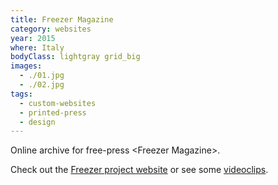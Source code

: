 ```yaml
---
title: Freezer Magazine
category: websites
year: 2015
where: Italy
bodyClass: lightgray grid_big
images:
  - ./01.jpg
  - ./02.jpg
tags:
  - custom-websites
  - printed-press
  - design
---
```


Online archive for free-press &lt;Freezer Magazine&gt;.

Check out the [Freezer project website](https://freezer.junglestar.org) or see some [videoclips](https://www.youtube.com/playlist?list=PL_JCGUf7lroma7WLAJKy1uShs0NSNN6Mp).
